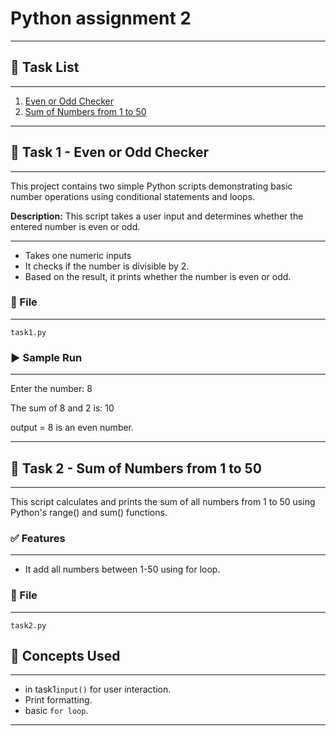 # Python assignment 2

---

## 📌 Task List
___
1. [Even or Odd Checker](#-task-1---Even-or-Odd-Checker)
2. [Sum of Numbers from 1 to 50](#-task-2---Sum-of-Numbers-from-1-to-50)

---

## 🧮 Task 1 - Even or Odd Checker
___
This project contains two simple Python scripts demonstrating basic number operations using conditional statements and loops.

**Description:**
This script takes a user input and determines whether the entered number is even or odd.
___
- Takes one numeric inputs 
- It checks if the number is divisible by 2. 
- Based on the result, it prints whether the number is even or odd.

### 📁 File
___
`task1.py`

### ▶️ Sample Run
___
Enter the number: 8

The sum of 8 and 2 is: 10

output = 8 is an even number.

---

## 🧮 Task 2 - Sum of Numbers from 1 to 50
___
This script calculates and prints the sum of all numbers from 1 to 50 using Python's  range() and sum() functions.

### ✅ Features
___
- It add all numbers between 1-50 using for loop.

### 📁 File
___
`task2.py`


## 🧠 Concepts Used
___
- in task1`input()` for user interaction.
- Print formatting.
- basic `for loop`.

___



